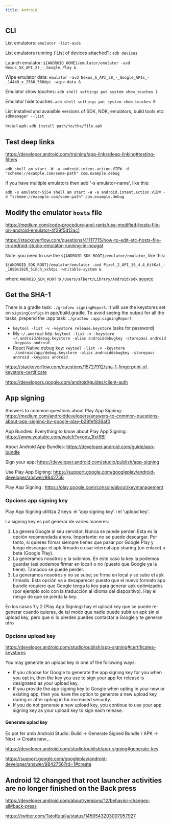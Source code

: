 ```yaml
---
title: Android
---
```


## CLI

List emulators: `emulator -list-avds`

List emulators running ('List of devices attached'): `adb devices`

Launch emulator: `${ANDROID_HOME}/emulator/emulator -avd Nexus_5X_API_27_-_Google_Play &`

Wipe emulator data: `emulator -avd Nexus_6_API_28_-_Google_APIs_-_14440_x_2560_560dpi -wipe-data &`

Emulator show touches: `adb shell settings put system show_touches 1`

Emulator hide touches: `adb shell settings put system show_touches 0`

List installed and avaialble versions of SDK, NDK, emulators, build tools etc: `sdkmanager --list`

Install apk: `adb install path/to/the/file.apk`


## Test deep links

https://developer.android.com/training/app-links/deep-linking#testing-filters

`adb shell am start -W -a android.intent.action.VIEW -d "scheme://example.com/some-path" com.example.debug`

If you have multiple emulators then add '-s emulator-name', like this:

`adb -s emulator-5554 shell am start -W -a android.intent.action.VIEW -d "scheme://example.com/some-path" com.example.debug`


## Modify the emulator `hosts` file

https://medium.com/code-procedure-and-rants/use-modified-hosts-file-on-android-emulator-4f29f5d12ac1

https://stackoverflow.com/questions/41117715/how-to-edit-etc-hosts-file-in-android-studio-emulator-running-in-nougat

Note: you need to use the `${ANDROID_SDK_ROOT}/emulator/emulator`, like this:

`${ANDROID_SDK_ROOT}/emulator/emulator -avd Pixel_2_API_19_4.4_KitKat_-_1080x1920_5inch_xxhdpi -writable-system &`

where `ANDROID_SDK_ROOT` is `/Users/albert/Library/Android/sdk` [source](https://stackoverflow.com/a/52496987/4034572)


## Get the SHA-1

There is a gradle task: `./gradlew signingReport`. It will use the keystores set on `signingConfigs` in app/build.gradle. To avoid seeing the output for all the tasks, prepend the :app task: `./gradlew :app:signingReport`

- `keytool -list -v -keystore release.keystore` (asks for password)
- My `~/.android` key: `keytool -list -v -keystore ~/.android/debug.keystore -alias androiddebugkey -storepass android -keypass android`
- React Native debug key: `keytool -list -v -keystore ./android/app/debug.keystore -alias androiddebugkey -storepass android -keypass android`

https://stackoverflow.com/questions/15727912/sha-1-fingerprint-of-keystore-certificate

https://developers.google.com/android/guides/client-auth


## App signing

Answers to common questions about Play App Signing: https://medium.com/androiddevelopers/answers-to-common-questions-about-app-signing-by-google-play-b28fef836af0

App Bundles: Everything to know about Play App Signing: https://www.youtube.com/watch?v=odv_1fxt9BI

About Android App Bundles: https://developer.android.com/guide/app-bundle

Sign your app: https://developer.android.com/studio/publish/app-signing

Use Play App Signing: https://support.google.com/googleplay/android-developer/answer/9842756

Play App Signing : https://play.google.com/console/about/keymanagement

### Opcions app signing key

Play App Signing utilitza 2 keys: el 'app signing key' i el 'upload key'.

La signing key es pot generar de varies maneres:

1. La genera Google al seu servidor. Nunca se puede perder. Esta es la opción recomendada ahora. Importante: no se puede descargar. Por tanto, si quieres firmar siempre tienes que pasar por Google Play y luego descargar el apk firmado o usar internal app sharing (un enlace) o beta (Google Play).
2. La generamos nosotros y la subimos. En este caso la key la podemos guardar (así podemos firmar en local) o no (puesto que Google ya la tiene). Tampoco se puede perder.
3. La generamos nosotros y no se sube; se firma en local y se sube el apk firmado. Esta opción va a desaparecer puesto que el nuevo formato app bundle requiere que Google tenga la key para generar apk optimizados (por ejemplo solo con la traducción al idioma del dispositivo). Hay el riesgo de que se pierda la key.

En los casos 1 y 2 (Play App Signing) hay el upload key que se puede re-generar cuando quieras, de tal modo que nadie puede subir un apk sin el upload key, pero que si lo pierdes puedes contactar a Google y te generan otro

### Opcions upload key

https://developer.android.com/studio/publish/app-signing#certificates-keystores

You may generate an upload key in one of the following ways:

- If you choose for Google to generate the app signing key for you when you opt in, then the key you use to sign your app for release is designated as your upload key.
- If you provide the app signing key to Google when opting in your new or existing app, then you have the option to generate a new upload key during or after opting in for increased security.
- If you do not generate a new upload key, you continue to use your app signing key as your upload key to sign each release.

#### Generate uplad key

Es pot fer amb Android Studio: Build -> Generate Signed Bundle / APK -> Next -> Create new...

https://developer.android.com/studio/publish/app-signing#generate-key

https://support.google.com/googleplay/android-developer/answer/9842756?rd=1#create


## Android 12 changed that root launcher activities are no longer finished on the Back press

https://developer.android.com/about/versions/12/behavior-changes-all#back-press

https://twitter.com/TatoKutalia/status/1450543203007057927
